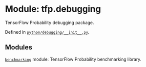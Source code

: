 <div itemscope itemtype="http://developers.google.com/ReferenceObject">
<meta itemprop="name" content="tfp.debugging" />
<meta itemprop="path" content="Stable" />
</div>

# Module: tfp.debugging

TensorFlow Probability debugging package.



Defined in [`python/debugging/__init__.py`](https://github.com/tensorflow/probability/tree/master/tensorflow_probability/python/debugging/__init__.py).

<!-- Placeholder for "Used in" -->


## Modules

[`benchmarking`](../tfp/debugging/benchmarking.md) module: TensorFlow Probability benchmarking library.

